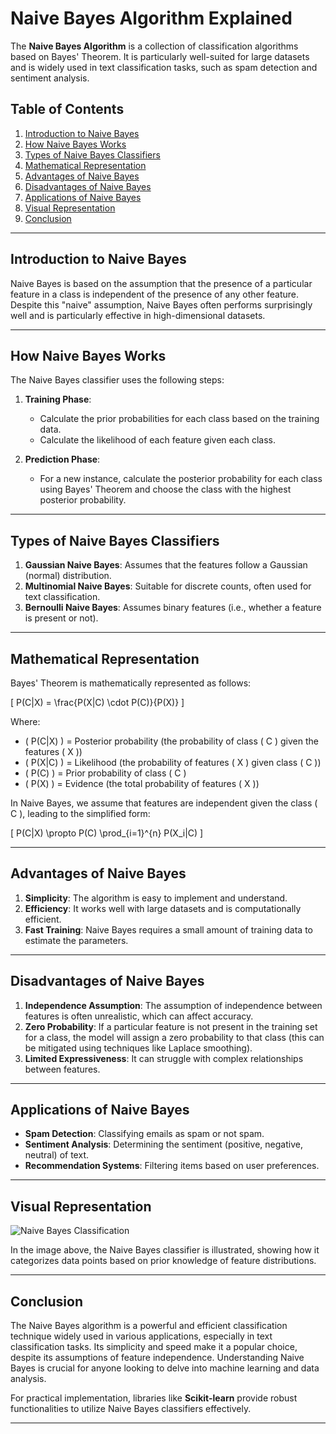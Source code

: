# Naive Bayes Algorithm Explained

The **Naive Bayes Algorithm** is a collection of classification algorithms based on Bayes' Theorem. It is particularly well-suited for large datasets and is widely used in text classification tasks, such as spam detection and sentiment analysis.

## Table of Contents

1. [Introduction to Naive Bayes](#introduction-to-naive-bayes)
2. [How Naive Bayes Works](#how-naive-bayes-works)
3. [Types of Naive Bayes Classifiers](#types-of-naive-bayes-classifiers)
4. [Mathematical Representation](#mathematical-representation)
5. [Advantages of Naive Bayes](#advantages-of-naive-bayes)
6. [Disadvantages of Naive Bayes](#disadvantages-of-naive-bayes)
7. [Applications of Naive Bayes](#applications-of-naive-bayes)
8. [Visual Representation](#visual-representation)
9. [Conclusion](#conclusion)

---

## Introduction to Naive Bayes

Naive Bayes is based on the assumption that the presence of a particular feature in a class is independent of the presence of any other feature. Despite this "naive" assumption, Naive Bayes often performs surprisingly well and is particularly effective in high-dimensional datasets.

---

## How Naive Bayes Works

The Naive Bayes classifier uses the following steps:

1. **Training Phase**: 
   - Calculate the prior probabilities for each class based on the training data.
   - Calculate the likelihood of each feature given each class.

2. **Prediction Phase**:
   - For a new instance, calculate the posterior probability for each class using Bayes' Theorem and choose the class with the highest posterior probability.

---

## Types of Naive Bayes Classifiers

1. **Gaussian Naive Bayes**: Assumes that the features follow a Gaussian (normal) distribution.
2. **Multinomial Naive Bayes**: Suitable for discrete counts, often used for text classification.
3. **Bernoulli Naive Bayes**: Assumes binary features (i.e., whether a feature is present or not).

---

## Mathematical Representation

Bayes' Theorem is mathematically represented as follows:

\[
P(C|X) = \frac{P(X|C) \cdot P(C)}{P(X)}
\]

Where:
- \( P(C|X) \) = Posterior probability (the probability of class \( C \) given the features \( X \))
- \( P(X|C) \) = Likelihood (the probability of features \( X \) given class \( C \))
- \( P(C) \) = Prior probability of class \( C \)
- \( P(X) \) = Evidence (the total probability of features \( X \))

In Naive Bayes, we assume that features are independent given the class \( C \), leading to the simplified form:

\[
P(C|X) \propto P(C) \prod_{i=1}^{n} P(X_i|C)
\]

---

## Advantages of Naive Bayes

1. **Simplicity**: The algorithm is easy to implement and understand.
2. **Efficiency**: It works well with large datasets and is computationally efficient.
3. **Fast Training**: Naive Bayes requires a small amount of training data to estimate the parameters.

---

## Disadvantages of Naive Bayes

1. **Independence Assumption**: The assumption of independence between features is often unrealistic, which can affect accuracy.
2. **Zero Probability**: If a particular feature is not present in the training set for a class, the model will assign a zero probability to that class (this can be mitigated using techniques like Laplace smoothing).
3. **Limited Expressiveness**: It can struggle with complex relationships between features.

---

## Applications of Naive Bayes

- **Spam Detection**: Classifying emails as spam or not spam.
- **Sentiment Analysis**: Determining the sentiment (positive, negative, neutral) of text.
- **Recommendation Systems**: Filtering items based on user preferences.

---

## Visual Representation

![Naive Bayes Classification](https://miro.medium.com/v2/resize:fit:720/format:webp/1*CP2M_hTMv79S_bkPVX823w.png)

In the image above, the Naive Bayes classifier is illustrated, showing how it categorizes data points based on prior knowledge of feature distributions.

---

## Conclusion

The Naive Bayes algorithm is a powerful and efficient classification technique widely used in various applications, especially in text classification tasks. Its simplicity and speed make it a popular choice, despite its assumptions of feature independence. Understanding Naive Bayes is crucial for anyone looking to delve into machine learning and data analysis.

For practical implementation, libraries like **Scikit-learn** provide robust functionalities to utilize Naive Bayes classifiers effectively.

---
